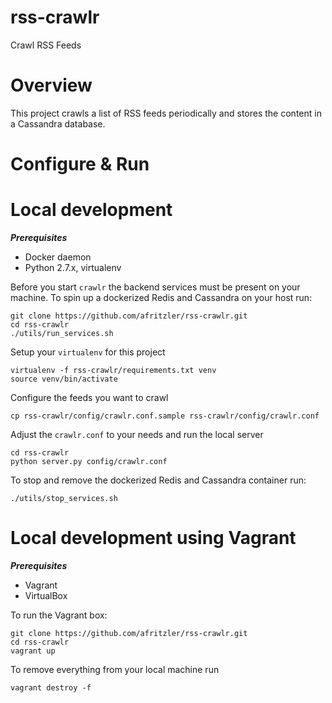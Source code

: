 # rss-crawlr
Crawl RSS Feeds

# Overview

This project crawls a list of RSS feeds periodically and stores the content
in a Cassandra database.

# Configure & Run

# Local development

___Prerequisites___
* Docker daemon
* Python 2.7.x, virtualenv

Before you start `crawlr` the backend services must be present on your machine. To spin up a dockerized Redis
and Cassandra on your host run:
```
git clone https://github.com/afritzler/rss-crawlr.git
cd rss-crawlr
./utils/run_services.sh
```
Setup your `virtualenv` for this project
```
virtualenv -f rss-crawlr/requirements.txt venv
source venv/bin/activate
```
Configure the feeds you want to crawl
```
cp rss-crawlr/config/crawlr.conf.sample rss-crawlr/config/crawlr.conf
```
Adjust the `crawlr.conf` to your needs and run the local server 
```
cd rss-crawlr
python server.py config/crawlr.conf
```
To stop and remove the dockerized Redis and Cassandra container run:
```
./utils/stop_services.sh
```

# Local development using Vagrant

___Prerequisites___
* Vagrant
* VirtualBox

To run the Vagrant box:
```
git clone https://github.com/afritzler/rss-crawlr.git
cd rss-crawlr
vagrant up
```

To remove everything from your local machine run
```
vagrant destroy -f
```
